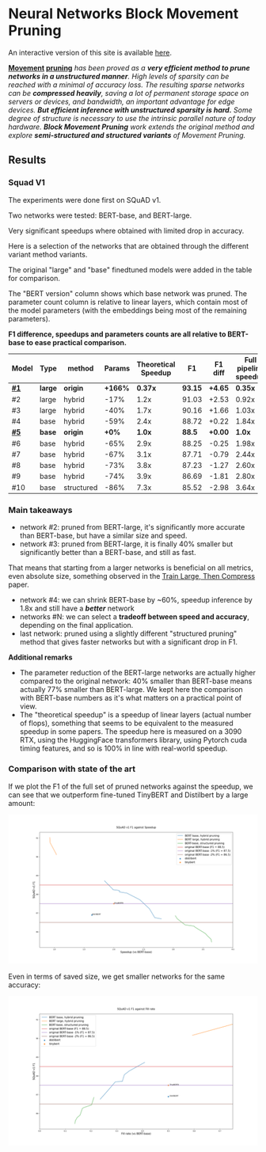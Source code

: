 # Neural Networks Block Movement Pruning


An interactive version of this site is available [here](http://madl.ag/nn_pruning).



**[Movement](https://arxiv.org/abs/2005.07683) [pruning](https://github.com/huggingface/transformers/tree/master/examples/research_projects/movement-pruning)** *has been proved as a **very efficient
method to prune networks in a unstructured manner**. High levels of sparsity can be reached with a minimal of accuracy loss. 
The resulting sparse networks can be **compressed heavily**,
saving a lot of permanent storage space on servers or devices, and bandwidth, an important advantage for edge devices.
**But efficient inference with unstructured sparsity is hard.**
Some degree of structure is necessary to use the intrinsic parallel nature of today hardware.
**Block Movement Pruning** work extends the original method and explore **semi-structured and structured variants** of Movement Pruning.*

## Results

### Squad V1
The experiments were done first on SQuAD v1.

Two networks were tested: BERT-base, and BERT-large.

Very significant speedups where obtained with limited drop in accuracy.

Here is a selection of the networks that are obtained through the different variant method variants.

The original "large" and "base" finedtuned models were added in the table for comparison.

The "BERT version" column shows which base network was pruned.
The parameter count column is relative to linear layers, which contain most of the model parameters (with the embeddings being most of the remaining parameters).

**F1 difference, speedups and parameters counts are all relative to BERT-base to ease practical comparison.**

    
|                                        Model                                         |  Type   |  method  | Params  |Theoretical<br>Speedup|   F1    | F1 diff |Full<br>pipeline<br>speedup|
|--------------------------------------------------------------------------------------|---------|----------|---------|----------------------|---------|---------|---------------------------|
|**[#1](https://huggingface.co/bert-large-uncased-whole-word-masking-finetuned-squad)**|**large**|**origin**|**+166%**|**0.37x**             |**93.15**|**+4.65**|**0.35x**                  |
|#2                                                                                    |large    |hybrid    |-17%     |1.2x                  |    91.03|+2.53    |0.92x                      |
|#3                                                                                    |large    |hybrid    |-40%     |1.7x                  |    90.16|+1.66    |1.03x                      |
|#4                                                                                    |base     |hybrid    |-59%     |2.4x                  |    88.72|+0.22    |1.84x                      |
|**[#5](https://huggingface.co/csarron/bert-base-uncased-squad-v1)**                   |**base** |**origin**|**+0%**  |**1.0x**              |**88.5** |**+0.00**|**1.0x**                   |
|#6                                                                                    |base     |hybrid    |-65%     |2.9x                  |    88.25|-0.25    |1.98x                      |
|#7                                                                                    |base     |hybrid    |-67%     |3.1x                  |    87.71|-0.79    |2.44x                      |
|#8                                                                                    |base     |hybrid    |-73%     |3.8x                  |    87.23|-1.27    |2.60x                      |
|#9                                                                                    |base     |hybrid    |-74%     |3.9x                  |    86.69|-1.81    |2.80x                      |
|#10                                                                                   |base     |structured|-86%     |7.3x                  |    85.52|-2.98    |3.64x                      |



### Main takeaways
- network #2: pruned from BERT-large, it's significantly more accurate than BERT-base, but have a similar size and speed.
- network #3: pruned from BERT-large, it is finally 40% smaller but significantly better than a BERT-base, and still as fast.

That means that starting from a larger networks is beneficial on all metrics, even absolute size, something observed in the [Train Large, Then Compress](https://arxiv.org/abs/2002.11794) paper.
  
- network #4: we can shrink BERT-base by ~60%, speedup inference by 1.8x and still have a ***better*** network
- networks #N: we can select a **tradeoff between speed and accuracy**, depending on the final application.
- last network: pruned using a slightly different "structured pruning" method that gives faster networks but with a significant drop in F1.

**Additional remarks**
- The parameter reduction of the BERT-large networks are actually higher compared to the original network: 40% smaller than BERT-base means actually 77% smaller than BERT-large.
We kept here the comparison with BERT-base numbers as it's what matters on a practical point of view.
- The "theoretical speedup" is a speedup of linear layers (actual number of flops), something that seems to be equivalent to the measured speedup in some papers. 
The speedup here is measured on a 3090 RTX, using the HuggingFace transformers library, using Pytorch cuda timing features, and so is 100% in line with real-world speedup.

### Comparison with state of the art 
If we plot the F1 of the full set of pruned networks against the speedup, we can see that we outperform fine-tuned TinyBERT and Distilbert by a large amount: 


![Squad v1 speedup](docs/media/new_xp_v0_speedup.png)


Even in terms of saved size, we get smaller networks for the same accuracy:

![Squad v1 speedup](docs/media/new_xp_v0_fill_rate.png)

